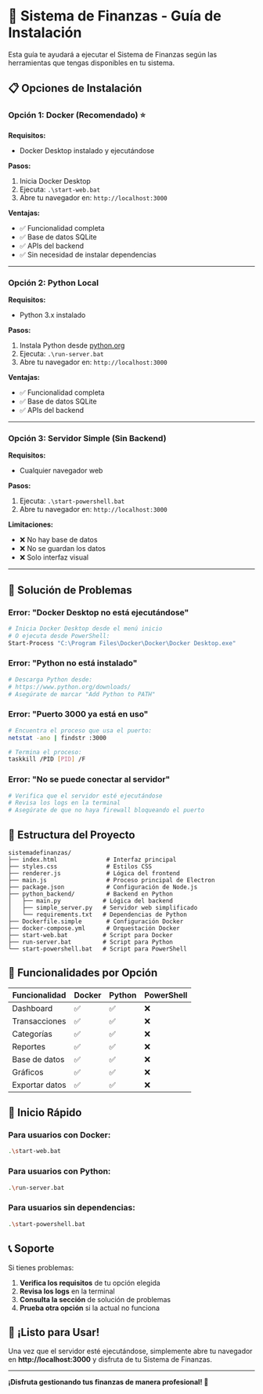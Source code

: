 # 🚀 Sistema de Finanzas - Guía de Instalación

Esta guía te ayudará a ejecutar el Sistema de Finanzas según las herramientas que tengas disponibles en tu sistema.

## 📋 Opciones de Instalación

### **Opción 1: Docker (Recomendado) ⭐**

**Requisitos:**
- Docker Desktop instalado y ejecutándose

**Pasos:**
1. Inicia Docker Desktop
2. Ejecuta: `.\start-web.bat`
3. Abre tu navegador en: `http://localhost:3000`

**Ventajas:**
- ✅ Funcionalidad completa
- ✅ Base de datos SQLite
- ✅ APIs del backend
- ✅ Sin necesidad de instalar dependencias

---

### **Opción 2: Python Local**

**Requisitos:**
- Python 3.x instalado

**Pasos:**
1. Instala Python desde [python.org](https://python.org)
2. Ejecuta: `.\run-server.bat`
3. Abre tu navegador en: `http://localhost:3000`

**Ventajas:**
- ✅ Funcionalidad completa
- ✅ Base de datos SQLite
- ✅ APIs del backend

---

### **Opción 3: Servidor Simple (Sin Backend)**

**Requisitos:**
- Cualquier navegador web

**Pasos:**
1. Ejecuta: `.\start-powershell.bat`
2. Abre tu navegador en: `http://localhost:3000`

**Limitaciones:**
- ❌ No hay base de datos
- ❌ No se guardan los datos
- ❌ Solo interfaz visual

---

## 🔧 Solución de Problemas

### **Error: "Docker Desktop no está ejecutándose"**
```bash
# Inicia Docker Desktop desde el menú inicio
# O ejecuta desde PowerShell:
Start-Process "C:\Program Files\Docker\Docker\Docker Desktop.exe"
```

### **Error: "Python no está instalado"**
```bash
# Descarga Python desde:
# https://www.python.org/downloads/
# Asegúrate de marcar "Add Python to PATH"
```

### **Error: "Puerto 3000 ya está en uso"**
```bash
# Encuentra el proceso que usa el puerto:
netstat -ano | findstr :3000

# Termina el proceso:
taskkill /PID [PID] /F
```

### **Error: "No se puede conectar al servidor"**
```bash
# Verifica que el servidor esté ejecutándose
# Revisa los logs en la terminal
# Asegúrate de que no haya firewall bloqueando el puerto
```

## 📁 Estructura del Proyecto

```
sistemadefinanzas/
├── index.html              # Interfaz principal
├── styles.css              # Estilos CSS
├── renderer.js             # Lógica del frontend
├── main.js                 # Proceso principal de Electron
├── package.json            # Configuración de Node.js
├── python_backend/         # Backend en Python
│   ├── main.py            # Lógica del backend
│   ├── simple_server.py   # Servidor web simplificado
│   └── requirements.txt   # Dependencias de Python
├── Dockerfile.simple       # Configuración Docker
├── docker-compose.yml      # Orquestación Docker
├── start-web.bat          # Script para Docker
├── run-server.bat         # Script para Python
└── start-powershell.bat   # Script para PowerShell
```

## 🎯 Funcionalidades por Opción

| Funcionalidad | Docker | Python | PowerShell |
|---------------|--------|--------|------------|
| Dashboard | ✅ | ✅ | ❌ |
| Transacciones | ✅ | ✅ | ❌ |
| Categorías | ✅ | ✅ | ❌ |
| Reportes | ✅ | ✅ | ❌ |
| Base de datos | ✅ | ✅ | ❌ |
| Gráficos | ✅ | ✅ | ❌ |
| Exportar datos | ✅ | ✅ | ❌ |

## 🚀 Inicio Rápido

### **Para usuarios con Docker:**
```bash
.\start-web.bat
```

### **Para usuarios con Python:**
```bash
.\run-server.bat
```

### **Para usuarios sin dependencias:**
```bash
.\start-powershell.bat
```

## 📞 Soporte

Si tienes problemas:

1. **Verifica los requisitos** de tu opción elegida
2. **Revisa los logs** en la terminal
3. **Consulta la sección** de solución de problemas
4. **Prueba otra opción** si la actual no funciona

## 🎉 ¡Listo para Usar!

Una vez que el servidor esté ejecutándose, simplemente abre tu navegador en **http://localhost:3000** y disfruta de tu Sistema de Finanzas.

---

**¡Disfruta gestionando tus finanzas de manera profesional! 🎉** 